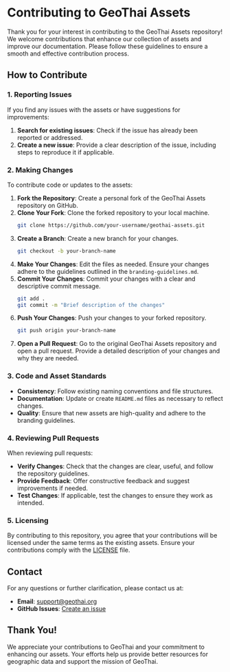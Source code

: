 # Contributing to GeoThai Assets

Thank you for your interest in contributing to the GeoThai Assets repository! We welcome contributions that enhance our collection of assets and improve our documentation. Please follow these guidelines to ensure a smooth and effective contribution process.

## How to Contribute

### 1. Reporting Issues

If you find any issues with the assets or have suggestions for improvements:
1. **Search for existing issues**: Check if the issue has already been reported or addressed.
2. **Create a new issue**: Provide a clear description of the issue, including steps to reproduce it if applicable.

### 2. Making Changes

To contribute code or updates to the assets:
1. **Fork the Repository**: Create a personal fork of the GeoThai Assets repository on GitHub.
2. **Clone Your Fork**: Clone the forked repository to your local machine.
   ```bash
   git clone https://github.com/your-username/geothai-assets.git
   ```
3. **Create a Branch**: Create a new branch for your changes.
   ```bash
   git checkout -b your-branch-name
   ```
4. **Make Your Changes**: Edit the files as needed. Ensure your changes adhere to the guidelines outlined in the `branding-guidelines.md`.
5. **Commit Your Changes**: Commit your changes with a clear and descriptive commit message.
   ```bash
   git add .
   git commit -m "Brief description of the changes"
   ```
6. **Push Your Changes**: Push your changes to your forked repository.
   ```bash
   git push origin your-branch-name
   ```
7. **Open a Pull Request**: Go to the original GeoThai Assets repository and open a pull request. Provide a detailed description of your changes and why they are needed.

### 3. Code and Asset Standards

- **Consistency**: Follow existing naming conventions and file structures.
- **Documentation**: Update or create `README.md` files as necessary to reflect changes.
- **Quality**: Ensure that new assets are high-quality and adhere to the branding guidelines.

### 4. Reviewing Pull Requests

When reviewing pull requests:
- **Verify Changes**: Check that the changes are clear, useful, and follow the repository guidelines.
- **Provide Feedback**: Offer constructive feedback and suggest improvements if needed.
- **Test Changes**: If applicable, test the changes to ensure they work as intended.

### 5. Licensing

By contributing to this repository, you agree that your contributions will be licensed under the same terms as the existing assets. Ensure your contributions comply with the [LICENSE](LICENSE) file.

## Contact

For any questions or further clarification, please contact us at:
- **Email**: support@geothai.org
- **GitHub Issues**: [Create an issue](https://github.com/geothai/geothai-assets/issues)

## Thank You!

We appreciate your contributions to GeoThai and your commitment to enhancing our assets. Your efforts help us provide better resources for geographic data and support the mission of GeoThai.

